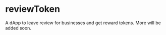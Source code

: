 # reviewToken
A dApp to leave review for businesses and get reward tokens.
More will be added soon.
